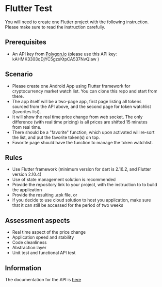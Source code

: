 # Flutter Test

You will need to create one Flutter project with the following instruction. Please make sure to read the instruction carefully.

## Prerequisites

- An API key from [Polygon.io](https://polygon.io)
(please use this API key: kAHMK3303qDjYC5gzsKtpCA537NvQIaw )

## Scenario

- Please create one Android App using Flutter framework for cryptocurrency market watch list. You can clone this repo and start from there.
- The app itself will be a two-page app, first page listing all tokens sourced from the API above, and the second page for token watchlist (favorites list).
- It will show the real time price change from web socket. The only difference (with real time pricing) is all prices are shifted 15 minutes from real time.
- There should be a "favorite" function, which upon activated will re-sort the list, and put the favorite token(s) on top.
- Favorite page should have the function to manage the token watchlist.

## Rules

- Use Flutter framework (minimum version for dart is 2.16.2, and Flutter version 2.10.4)
- Use of state management solution is recommended
- Provide the repository link to your project, with the instruction to to build the application
- Provide the resulting .apk file, or
- If you decide to use cloud solution to host you application, make sure that it can still be accessed for the period of two weeks

## Assessment aspects

- Real time aspect of the price change
- Application speed and stability
- Code cleanliness
- Abstraction layer
- Unit test and functional API test

## Information

The documentation for the API is [here](https://polygon.io/docs/crypto/getting-started)
